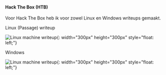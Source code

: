 #### Hack The Box (HTB)

Voor Hack The Box heb ik voor zowel Linux en Windows writeups gemaakt.

<a onClick="passwd('./files/Linux_Passage_HTB.docx','Linux (Passage) writeup')">Linux (Passage) writeup</a>

![Linux machine writeup](https://www.hackthebox.eu/storage/avatars/ec88bbe570fd512ab370208e5139bb41_thumb.png){: width="300px" height="300px" style="float: left;"}

<a onClick="">Windows</a>

![Linux machine writeup](){: width="300px" height="300px" style="float: left;"}



